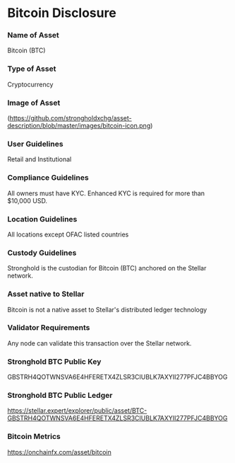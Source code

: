 # Bitcoin Disclosure


### Name of Asset

Bitcoin (BTC)

### Type of Asset

Cryptocurrency

### Image of Asset

(https://github.com/strongholdxchg/asset-description/blob/master/images/bitcoin-icon.png)

### User Guidelines

Retail and Institutional

### Compliance Guidelines

All owners must have KYC.  Enhanced KYC is required for more than $10,000 USD.

### Location Guidelines

All locations except OFAC listed countries

### Custody Guidelines

Stronghold is the custodian for Bitcoin (BTC) anchored on the Stellar network.

### Asset native to Stellar

Bitcoin is not a native asset to Stellar's distributed ledger technology

### Validator Requirements

Any node can validate this transaction over the Stellar network.

### Stronghold BTC Public Key

GBSTRH4QOTWNSVA6E4HFERETX4ZLSR3CIUBLK7AXYII277PFJC4BBYOG

### Stronghold BTC Public Ledger

https://stellar.expert/explorer/public/asset/BTC-GBSTRH4QOTWNSVA6E4HFERETX4ZLSR3CIUBLK7AXYII277PFJC4BBYOG

### Bitcoin Metrics

https://onchainfx.com/asset/bitcoin
